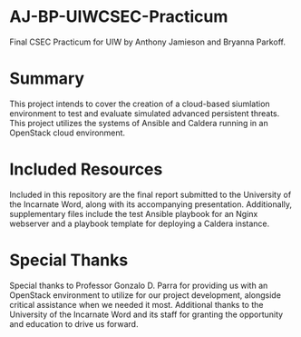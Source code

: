 # AJ-BP-UIWCSEC-Practicum
Final CSEC Practicum for UIW by Anthony Jamieson and Bryanna Parkoff.
# Summary
This project intends to cover the creation of a cloud-based siumlation environment to test and evaluate simulated advanced persistent threats. This project utilizes the systems of Ansible and Caldera running in an OpenStack cloud environment.
# Included Resources
Included in this repository are the final report submitted to the University of the Incarnate Word, along with its accompanying presentation. Additionally, supplementary files include the test Ansible playbook for an Nginx webserver and a playbook template for deploying a Caldera instance.
# Special Thanks
Special thanks to Professor Gonzalo D. Parra for providing us with an OpenStack environment to utilize for our project development, alongside critical assistance when we needed it most. Additional thanks to the University of the Incarnate Word and its staff for granting the opportunity and education to drive us forward.
